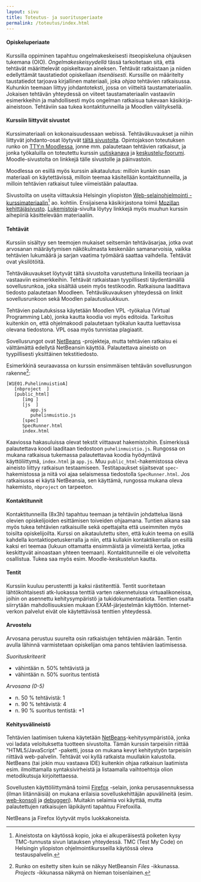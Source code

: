 ```yaml
---
layout: sivu
title: Toteutus- ja suoritusperiaate
permalink: /toteutus/index.html 
---
```


#### Opiskeluperiaate

Kurssilla oppiminen tapahtuu ongelmakeskeisesti itseopiskeluna ohjauksen tukemana (OIO).  *Ongelmakeskeisyydellä* tässä tarkoitetaan sitä, että tehtävät määrittelevät opiskeltavan aineksen. Tehtävät ratkaistaan ja niiden edellyttämät taustatiedot opiskellaan *itsenäisesti*. Kurssille on määritelty taustatiedot tarjoava kirjallinen materiaali, joka *ohjaa* tehtävien ratkaisussa. Kuhunkin teemaan liittyy johdantoteksti, jossa on viitteitä taustamateriaaliin. Jokaisen tehtävän yhteydessä on viiteet taustamateriaalin vastaaviin esimerkkeihin ja mahdollisesti myös ongelman ratkaisua tukevaan käsikirja-aineistoon. Tehtäviin saa tukea kontaktitunneilla ja Moodlen välityksellä.

#### Kurssiin liittyvät sivustot

Kurssimateriaali on kokonaisuudessaan webissä. Tehtäväkuvaukset ja niihin liittyvät johdanto-osat löytyvät [tältä sivustolta]({{site.baseurl}}/). Opintojakson toteutuksen runko on [TTY:n Moodlessa](https://moodle2.tut.fi/course/view.php?id=9776), jonne mm. palautetaan tehtävien ratkaisut, ja jonka työkaluilla on toteutettu kurssin [uutiskanava][uutiset] ja [keskustelu-foorumi][keskustelu]. Moodle-sivustolta on linkkejä tälle sivustolle ja päinvastoin.

[uutiset]: https://moodle2.tut.fi/mod/forum/view.php?id=273906 "Uutiset"
[keskustelu]: https://moodle2.tut.fi/mod/forum/view.php?id=281885 "Keskustelu"

Moodlessa on esillä myös kurssin aikataulutus: milloin kunkin osan materiaali on käytettävissä, milloin teemaa käsitellään kontaktitunneilla, ja milloin tehtävien ratkaisut tulee viimeistään palauttaa.

Sivustoilta on useita viittauksia Helsingin yliopiston [Web-selainohjelmointi -kurssimateriaalin]({{site.baseurl}}/weso/)[^1] ao. kohtiin. Ensijaisena käsikirjastona toimii [Mozillan kehittäjäsivusto](https://developer.mozilla.org/fi/). [Lukemistoja]({{site.baseurl}}/lukemistoja/)-sivulta löytyy linkkejä myös muuhun kurssin aihepiiriä käsittelevään materiaaliin. 

[^1]: Aineistosta on käytössä kopio, joka ei alkuperäisestä poiketen kysy TMC-tunnusta sivun latauksen yhteydessä. TMC (Test My Code) on Helsingin yliopiston ohjelmointikursseilla käytössä oleva testauspalvelin. 

#### Tehtävät

Kurssiin sisältyy sen teemojen mukaiset seitsemän tehtäväsarjaa, jotka ovat  arvosanan määräytymisen näkökulmasta keskenään samanarvoisia, vaikka tehtävien lukumäärä ja sarjan vaatima työmäärä saattaa vaihdella. Tehtävät ovat yksilötöitä.

Tehtäväkuvaukset löytyvät tältä sivustolta varustettuna linkeillä teoriaan ja vastaaviin esimerkkeihin. Tehtävät ratkaistaan tyypillisesti täydentämällä sovellusrunkoa, joka sisältää usein myös testikoodin. Ratkaisuna laadittava tiedosto palautetaan Moodleen. Tehtäväkuvauksen yhteydessä on linkit sovellusrunkoon sekä Moodlen palautusluukkuun. 

Tehtävien palautuksissa käytetään Moodlen VPL -työkalua (Virtual Programming Lab), jonka kautta koodia voi myös editoida. Tarkoitus kuitenkin on, että ohjelmakoodi palautetaan työkalun kautta luettavissa olevana tiedostona. VPL osaa myös tunnistaa plagiaatit.

Sovellusrungot ovat [NetBeans][netbeans] -projekteja, mutta tehtävien ratkaisu ei välttämättä edellytä NetBeansin käyttöä. Palautettava aineisto on tyypillisesti yksittäinen tekstitiedosto.

Esimerkkinä seuraavassa on kurssin ensimmäisen tehtävän sovellusrungon rakenne[^2]:

~~~
[W1E01.PuhelinmuistioA]
   [nbproject  ]
   [public_html]
      [img ]
      [js  ]
         app.js
         puhelinmuistio.js
      [spec]
      SpecRunner.html
      index.html    
~~~

Kaaviossa hakasuluissa olevat tekstit viittaavat hakemistoihin. Esimerkissä palautettava koodi laaditaan tiedostoon `puhelinmuistio.js`. Rungossa on mukana ratkaisua tukemassa palautettavaa koodia hyödyntävä käyttöliittymä, `index.html` ja `app.js`. Muu `public_html`-hakemistossa oleva aineisto liittyy ratkaisun testaamiseen. Testitapaukset sijaitsevat `spec`-hakemistossa ja niitä voi ajaa selaismessa tiedostolla `SpecRunner.html`. Jos ratkaisussa ei käytä NetBeansia, sen käyttämä, rungossa mukana oleva hakemisto, `nbproject` on tarpeeton.

[^2]: Runko on esitetty siten kuin se näkyy NetBeansin *Files* -ikkunassa. *Projects* -ikkunassa näkymä on hieman toisenlainen.

#### Kontaktitunnit

Kontaktitunneilla (8x3h) tapahtuu teemaan ja tehtäviin johdattelua läsnä olevien opiskelijoiden esittämisen toiveiden ohjaamana. Tuntien aikana saa myös tukea tehtävien ratkaisuille sekä opettajalta että useimmiten myös toisilta opiskelijoilta. Kurssi on aikataulutettu siten, että kukin teema on esillä kahdella kontaktiopetuskerralla ja niin, että kullakin kontaktikerralla on esillä kaksi eri teemaa (lukuun ottamatta ensimmäistä ja viimeistä kertaa, jotka keskittyvät ainoastaan yhteen teemaan). Kontaktitunneille ei ole velvoitetta osallistua. Tukea saa myös esim. Moodle-keskustelun kautta. 

#### Tentit

Kurssiin kuuluu perustentti ja kaksi rästitenttiä. Tentit suoritetaan lähtökohtaisesti atk-luokassa tenttiä varten rakennetuissa  virtuaalikoneissa, joihin on asennettu kehitysympäristö ja tukidokumentaatiota. Tenttien osalta siirrytään mahdollisuuksien mukaan EXAM-järjestelmän käyttöön. Internet-verkon palvelut eivät ole käytettävissä tenttien yhteydessä.

#### Arvostelu

Arvosana perustuu suurelta osin ratkaistujen tehtävien määrään. Tentin avulla lähinnä varmistetaan opiskelijan oma panos tehtävien laatimisessa. 

_Suorituskriteerit_

- vähintään n. 50% tehtävistä ja
- vähintään n. 50% suoritus tentistä

_Arvosana (0-5)_

- n. 50 % tehtävistä: 1
- n. 90 % tehtävistä: 4
- n. 90 % suoritus tentistä: +1


#### Kehitysvälineistö

Tehtävien laatimisen tukena käytetään [NetBeans][netbeans]-kehitysympäristöä, jonka voi ladata veloituksetta tuotteen sivustolta. Tämän kurssin tarpeisiin riittää "HTML5/JavaScript" -paketti, jossa on mukana kevyt kehitystyön tarpeisiin riittävä web-palvelin. Tehtävät voi kyllä ratkaista muullakin kalustolla. NetBeans (tai jokin muu vastaava IDE) kuitenkin ohjaa ratkaisun laatimista esim. ilmoittamalla syntaksivirheistä ja listaamalla vaihtoehtoja olion metodikutsuja kirjoitettaessa.

Sovellusten käyttöliittymänä toimii [Firefox][firefox] -selain, jonka perusasennuksessa (ilman liitännäisiä) on mukana erilaisia sovelluskehittäjän apuvälineitä (esim. [web-konsoli][console] ja [debuggeri][debugger]). Muitakin selaimia voi käyttää, mutta palautettujen ratkaisujen läpikäynti tapahtuu Firefoxilla.

NetBeans ja Firefox löytyvät myös luokkakoneista.

[netbeans]: http://netbeans.org
[firefox]: https://www.mozilla.org/fi/firefox/new/
[console]: https://developer.mozilla.org/en-US/docs/Tools/Web_Console "Web Console" 
[debugger]: https://developer.mozilla.org/en-US/docs/Tools/Debugger "Debugger"

